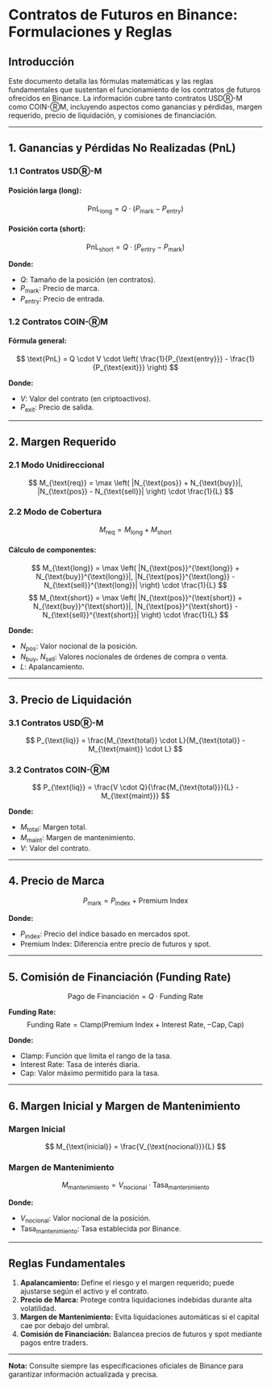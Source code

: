# Contratos de Futuros en Binance: Formulaciones y Reglas

## Introducción
Este documento detalla las fórmulas matemáticas y las reglas fundamentales que sustentan el funcionamiento de los contratos de futuros ofrecidos en Binance. La información cubre tanto contratos USDⓇ-M como COIN-ⓇM, incluyendo aspectos como ganancias y pérdidas, margen requerido, precio de liquidación, y comisiones de financiación.

---

## 1. Ganancias y Pérdidas No Realizadas (PnL)

### 1.1 Contratos USDⓇ-M

#### Posición larga (long):
$$
\text{PnL}_{\text{long}} = Q \cdot (P_{\text{mark}} - P_{\text{entry}})
$$

#### Posición corta (short):
$$
\text{PnL}_{\text{short}} = Q \cdot (P_{\text{entry}} - P_{\text{mark}})
$$

**Donde:**
- $Q$: Tamaño de la posición (en contratos).
- $P_{\text{mark}}$: Precio de marca.
- $P_{\text{entry}}$: Precio de entrada.

### 1.2 Contratos COIN-ⓇM

#### Fórmula general:
$$
\text{PnL} = Q \cdot V \cdot \left( \frac{1}{P_{\text{entry}}} - \frac{1}{P_{\text{exit}}} \right)
$$

**Donde:**
- $V$: Valor del contrato (en criptoactivos).
- $P_{\text{exit}}$: Precio de salida.

---

## 2. Margen Requerido

### 2.1 Modo Unidireccional

$$
M_{\text{req}} = \max \left( |N_{\text{pos}} + N_{\text{buy}}|, |N_{\text{pos}} - N_{\text{sell}}| \right) \cdot \frac{1}{L}
$$

### 2.2 Modo de Cobertura
$$
M_{\text{req}} = M_{\text{long}} + M_{\text{short}}
$$

#### Cálculo de componentes:
$$
M_{\text{long}} = \max \left( |N_{\text{pos}}^{\text{long}} + N_{\text{buy}}^{\text{long}}|, |N_{\text{pos}}^{\text{long}} - N_{\text{sell}}^{\text{long}}| \right) \cdot \frac{1}{L}
$$
$$
M_{\text{short}} = \max \left( |N_{\text{pos}}^{\text{short}} + N_{\text{buy}}^{\text{short}}|, |N_{\text{pos}}^{\text{short}} - N_{\text{sell}}^{\text{short}}| \right) \cdot \frac{1}{L}
$$

**Donde:**
- $N_{\text{pos}}$: Valor nocional de la posición.
- $N_{\text{buy}}$, $N_{\text{sell}}$: Valores nocionales de órdenes de compra o venta.
- $L$: Apalancamiento.

---

## 3. Precio de Liquidación

### 3.1 Contratos USDⓇ-M
$$
P_{\text{liq}} = \frac{M_{\text{total}} \cdot L}{M_{\text{total}} - M_{\text{maint}} \cdot L}
$$

### 3.2 Contratos COIN-ⓇM
$$
P_{\text{liq}} = \frac{V \cdot Q}{\frac{M_{\text{total}}}{L} - M_{\text{maint}}}
$$

**Donde:**
- $M_{\text{total}}$: Margen total.
- $M_{\text{maint}}$: Margen de mantenimiento.
- $V$: Valor del contrato.

---

## 4. Precio de Marca

$$
P_{\text{mark}} = P_{\text{index}} + \text{Premium Index}
$$

**Donde:**
- $P_{\text{index}}$: Precio del índice basado en mercados spot.
- $\text{Premium Index}$: Diferencia entre precio de futuros y spot.

---

## 5. Comisión de Financiación (Funding Rate)

$$
\text{Pago de Financiación} = Q \cdot \text{Funding Rate}
$$

**Funding Rate:**
$$
\text{Funding Rate} = \text{Clamp} \left( \text{Premium Index} + \text{Interest Rate}, -\text{Cap}, \text{Cap} \right)
$$

**Donde:**
- $\text{Clamp}$: Función que limita el rango de la tasa.
- $\text{Interest Rate}$: Tasa de interés diaria.
- $\text{Cap}$: Valor máximo permitido para la tasa.

---

## 6. Margen Inicial y Margen de Mantenimiento

### Margen Inicial
$$
M_{\text{inicial}} = \frac{V_{\text{nocional}}}{L}
$$

### Margen de Mantenimiento
$$
M_{\text{mantenimiento}} = V_{\text{nocional}} \cdot \text{Tasa}_{\text{mantenimiento}}
$$

**Donde:**
- $V_{\text{nocional}}$: Valor nocional de la posición.
- $\text{Tasa}_{\text{mantenimiento}}$: Tasa establecida por Binance.

---

## Reglas Fundamentales
1. **Apalancamiento:** Define el riesgo y el margen requerido; puede ajustarse según el activo y el contrato.
2. **Precio de Marca:** Protege contra liquidaciones indebidas durante alta volatilidad.
3. **Margen de Mantenimiento:** Evita liquidaciones automáticas si el capital cae por debajo del umbral.
4. **Comisión de Financiación:** Balancea precios de futuros y spot mediante pagos entre traders.

---

**Nota:** Consulte siempre las especificaciones oficiales de Binance para garantizar información actualizada y precisa.

